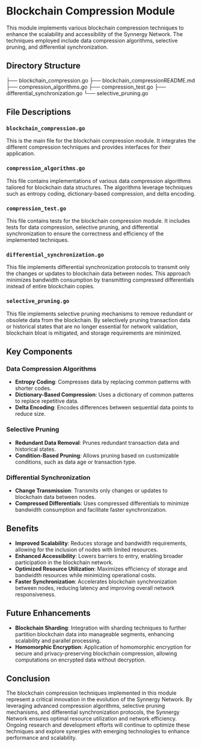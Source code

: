 # Blockchain Compression Module

This module implements various blockchain compression techniques to enhance the scalability and accessibility of the Synnergy Network. The techniques employed include data compression algorithms, selective pruning, and differential synchronization.

## Directory Structure

├── blockchain_compression.go
├── blockchain_compressionREADME.md
├── compression_algorithms.go
├── compression_test.go
├── differential_synchronization.go
└── selective_pruning.go


## File Descriptions

### `blockchain_compression.go`
This is the main file for the blockchain compression module. It integrates the different compression techniques and provides interfaces for their application.

### `compression_algorithms.go`
This file contains implementations of various data compression algorithms tailored for blockchain data structures. The algorithms leverage techniques such as entropy coding, dictionary-based compression, and delta encoding.

### `compression_test.go`
This file contains tests for the blockchain compression module. It includes tests for data compression, selective pruning, and differential synchronization to ensure the correctness and efficiency of the implemented techniques.

### `differential_synchronization.go`
This file implements differential synchronization protocols to transmit only the changes or updates to blockchain data between nodes. This approach minimizes bandwidth consumption by transmitting compressed differentials instead of entire blockchain copies.

### `selective_pruning.go`
This file implements selective pruning mechanisms to remove redundant or obsolete data from the blockchain. By selectively pruning transaction data or historical states that are no longer essential for network validation, blockchain bloat is mitigated, and storage requirements are minimized.

## Key Components

### Data Compression Algorithms
- **Entropy Coding**: Compresses data by replacing common patterns with shorter codes.
- **Dictionary-Based Compression**: Uses a dictionary of common patterns to replace repetitive data.
- **Delta Encoding**: Encodes differences between sequential data points to reduce size.

### Selective Pruning
- **Redundant Data Removal**: Prunes redundant transaction data and historical states.
- **Condition-Based Pruning**: Allows pruning based on customizable conditions, such as data age or transaction type.

### Differential Synchronization
- **Change Transmission**: Transmits only changes or updates to blockchain data between nodes.
- **Compressed Differentials**: Uses compressed differentials to minimize bandwidth consumption and facilitate faster synchronization.

## Benefits

- **Improved Scalability**: Reduces storage and bandwidth requirements, allowing for the inclusion of nodes with limited resources.
- **Enhanced Accessibility**: Lowers barriers to entry, enabling broader participation in the blockchain network.
- **Optimized Resource Utilization**: Maximizes efficiency of storage and bandwidth resources while minimizing operational costs.
- **Faster Synchronization**: Accelerates blockchain synchronization between nodes, reducing latency and improving overall network responsiveness.

## Future Enhancements

- **Blockchain Sharding**: Integration with sharding techniques to further partition blockchain data into manageable segments, enhancing scalability and parallel processing.
- **Homomorphic Encryption**: Application of homomorphic encryption for secure and privacy-preserving blockchain compression, allowing computations on encrypted data without decryption.

## Conclusion

The blockchain compression techniques implemented in this module represent a critical innovation in the evolution of the Synnergy Network. By leveraging advanced compression algorithms, selective pruning mechanisms, and differential synchronization protocols, the Synnergy Network ensures optimal resource utilization and network efficiency. Ongoing research and development efforts will continue to optimize these techniques and explore synergies with emerging technologies to enhance performance and scalability.
